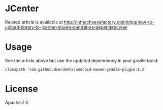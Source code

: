 # JCenter

Related article is available at http://inthecheesefactory.com/blog/how-to-upload-library-to-jcenter-maven-central-as-dependency/en

# Usage

See the article above but use the updated dependency in your gradle build:
	
	classpath 'com.github.dcendents:android-maven-gradle-plugin:1.3'

# License

Apache 2.0
